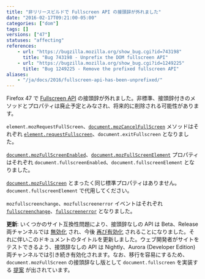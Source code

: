 ```yaml
---
title: "非リリースビルドで Fullscreen API の接頭辞が外れました"
date: "2016-02-17T09:21:00-05:00"
categories: ["dom"]
tags: []
versions: ["47"]
statuses: "affecting"
references:
    - url: "https://bugzilla.mozilla.org/show_bug.cgi?id=743198"
      title: "Bug 743198 - Unprefix the DOM fullscreen API"
    - url: "https://bugzilla.mozilla.org/show_bug.cgi?id=1249225"
      title: "Bug 1249225 - Remove the prefixed fullscreen API"
aliases:
    - "/ja/docs/2016/fullscreen-api-has-been-unprefixed/"
---
```

Firefox 47 で [Fullscreen API](https://developer.mozilla.org/docs/Web/API/Fullscreen_API) の接頭辞が外れました。非標準、接頭辞付きのメソッドとプロパティは廃止予定とみなされ、将来的に削除される可能性があります。

`element.mozRequestFullScreen`、[`document.mozCancelFullScreen`](https://developer.mozilla.org/docs/Web/API/Document/mozCancelFullScreen) メソッドはそれぞれ [`element.requestFullscreen`](https://developer.mozilla.org/docs/Web/API/Element/requestFullScreen)、`document.exitFullscreen` となりました。

[`document.mozFullScreenEnabled`](https://developer.mozilla.org/docs/Web/API/Document/mozFullScreenEnabled)、[`document.mozFullScreenElement`](https://developer.mozilla.org/docs/Web/API/Document/mozFullScreenElement) プロパティはそれぞれ `document.fullscreenEnabled`、`document.fullscreenElement` となりました。

[`document.mozFullScreen`](https://developer.mozilla.org/docs/Web/API/Document/mozFullScreen) とまったく同じ標準プロパティはありません。`document.fullscreenElement` で代用してください。

`mozfullscreenchange`、`mozfullscreenerror` イベントはそれぞれ [`fullscreenchange`](https://developer.mozilla.org/docs/Web/Events/fullscreenchange)、[`fullscreenerror`](https://developer.mozilla.org/docs/Web/Events/fullscreenerror) となりました。

**更新**: いくつかのサイト互換性問題により、接頭辞なしの API は Beta、Release 両チャンネルでは [無効化](https://bugzilla.mozilla.org/show_bug.cgi?id=1268749) され、今後 [再び有効化](https://bugzilla.mozilla.org/show_bug.cgi?id=1269276) されることになりました。それに伴いこのドキュメントのタイトルを更新しました。ウェブ開発者がサイトをテストできるよう、接頭辞なしの API は Nightly、Aurora (Developer Edition) 両チャンネルでは引き続き有効化されます。なお、移行を容易にするため、`document.mozFullScreen` の接頭辞なし版として `document.fullscreen` を実装する [提案](https://bugzilla.mozilla.org/show_bug.cgi?id=1269157) が出されています。
